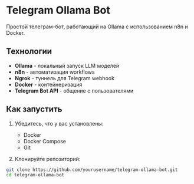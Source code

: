 # Telegram Ollama Bot

Простой телеграм-бот, работающий на Ollama с использованием n8n и Docker.

## Технологии
- **Ollama** - локальный запуск LLM моделей
- **n8n** - автоматизация workflows
- **Ngrok** - туннель для Telegram webhook
- **Docker** - контейнеризация
- **Telegram Bot API** - общение с пользователями

## Как запустить

1. Убедитесь, что у вас установлены:
   - Docker
   - Docker Compose
   - Git

2. Клонируйте репозиторий:
```bash
git clone https://github.com/yourusername/telegram-ollama-bot.git
cd telegram-ollama-bot